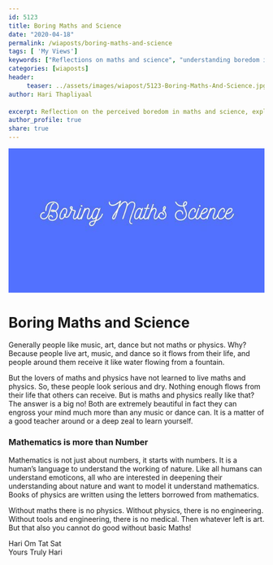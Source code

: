 ```yaml
--- 
id: 5123 
title: Boring Maths and Science
date: "2020-04-18"
permalink: /wiaposts/boring-maths-and-science
tags: [ 'My Views']    
keywords: ["Reflections on maths and science", "understanding boredom in education", "poetic insights on learning and curiosity", "philosophy of education and engagement", "exploring maths and science in philosophical context"]  
categories: [wiaposts] 
header:
     teaser: ../assets/images/wiapost/5123-Boring-Maths-And-Science.jpg
author: Hari Thapliyaal 

excerpt: Reflection on the perceived boredom in maths and science, exploring learning and curiosity.
author_profile: true 
share: true 
---
```


![Boring Maths and Science](../assets/images/wiapost/5123-Boring-Maths-And-Science.jpg)     
   
# Boring Maths and Science
    
Generally people like music, art, dance but not maths or physics. Why? Because people live art, music, and dance so it flows from their life, and people around them receive it like water flowing from a fountain.    
    
But the lovers of maths and physics have not learned to live maths and physics. So, these people look serious and dry. Nothing enough flows from their life that others can receive. But is maths and physics really like that? The answer is a big no! Both are extremely beautiful in fact they can engross your mind much more than any music or dance can. It is a matter of a good teacher around or a deep zeal to learn yourself.    
    
### Mathematics is more than Number    
    
Mathematics is not just about numbers, it starts with numbers. It is a human’s language to understand the working of nature. Like all humans can understand emoticons, all who are interested in deepening their understanding about nature and want to model it understand mathematics. Books of physics are written using the letters borrowed from mathematics.    
    
Without maths there is no physics. Without physics, there is no engineering. Without tools and engineering, there is no medical. Then whatever left is art. But that also you cannot do good without basic Maths!     
     
Hari Om Tat Sat     
Yours Truly Hari    
